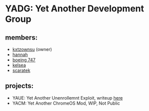 # YADG: Yet Another Development Group

## members:
- [kxtzownsu](https://github.com/kxtzownsu) (owner)
- [hannah](https://github.com/ZegLolTheThirtySixth)
- [boeing 747](https://github.com/notboeing747)
- [kelsea](https://github.com/kelpseasteam)
- [scaratek](https://github.com/entripix)

## projects:
- YAUE: Yet Another Unenrollemnt Exploit, writeup [here](https://github.com/YetAnotherDevelopmentExploit/YAUE)
- YACM: Yet Another ChromeOS Mod, WIP, Not Public
